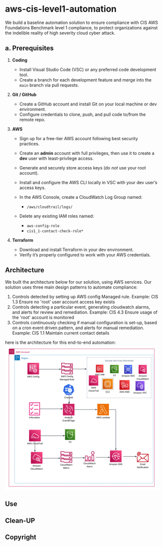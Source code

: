 # aws-cis-level1-automation
We build a baseline automation solution to ensure compliance with  CIS AWS Foundations Benchmark level 1 compliance, to protect organizations against the indelible reality of high severity cloud cyber attack.

## a. Prerequisites

1. **Coding**  
   - Install Visual Studio Code (VSC) or any preferred code development tool.  
   - Create a branch for each development feature and merge into the `main` branch via pull requests.

2. **Git / GitHub**  
   - Create a GitHub account and install Git on your local machine or dev environment.  
   - Configure credentials to clone, push, and pull code to/from the remote repo.

3. **AWS**  
   - Sign up for a free-tier AWS account following best security practices.  
   - Create an **admin** account with full privileges, then use it to create a **dev** user with least-privilege access.  
   - Generate and securely store access keys (do _not_ use your root account).  
   - Install and configure the AWS CLI locally in VSC with your dev user’s access keys.  
   - In the AWS Console, create a CloudWatch Log Group named:
     - `/aws/cloudtrail/logs/`
       
   - Delete any existing IAM roles named:
     - `aws-config-role`
     - `cis1_1-contact-check-role*`

4. **Terraform**  
   - Download and install Terraform in your dev environment.  
   - Verify it’s properly configured to work with your AWS credentials.

## Architecture
We built the architecture below for our solution, using AWS services. Our solution uses three main design patterns to automate compliance:

1. Controls detected by setting up AWS config Managed rule. Example: CIS 1.3 Ensure no 'root' user account access key exists
2. Controls detecting a particular event, generating cloudwatch alarms, and alerts for review and remediation. Example: CIS 4.3 Ensure usage of the 'root' account is monitored 
3. Controls continuously checking if manual configuration is set-up, based on a cron event driven pattern, and alerts for manual remediation. Example: CIS 1.1  Maintain current contact details 

here is the architecture for this end-to-end automation: ![Architecture - CIS AWS Foundations Benchmarks Level 1 Automation](./assets/images/awsarchiteeeeturecompliance-fineleventb.png)

## Use

## Clean-UP

## Copyright